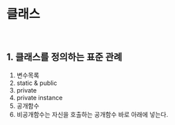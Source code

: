 # 클래스

<br>

## 1. 클래스를 정의하는 표준 관례

1. 변수목록
  1. static & public
  2. private
  3. private instance
2. 공개함수
  1. 비공개함수는 자신을 호출하는 공개함수 바로 아래에 넣는다.

